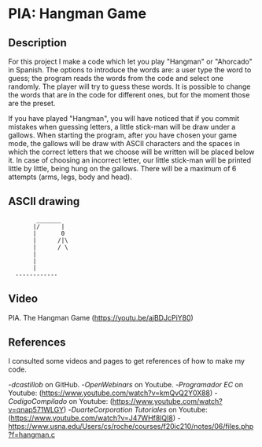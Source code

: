 # PIA: Hangman Game 

## Description

For this project I make a code which let you play "Hangman" or "Ahorcado" in Spanish. 
The options to introduce the words are: a user type the word to guess; the program reads 
the words from the code and select one randomly. The player will try to guess these words. 
It is possible to change the words that are in the code for different ones, but for the moment those are the preset.

If you have played "Hangman", you will have noticed that if you commit mistakes when guessing letters, 
a little stick-man will be draw under a gallows. When starting the program, after you have chosen your game mode, 
the gallows will be draw with ASCII characters and the spaces in which the correct letters that we choose will be 
written will be placed below it. In case of choosing an incorrect letter, our little stick-man will be printed little by little, 
being hung on the gallows. There will be a maximum of 6 attempts (arms, legs, body and head).

## ASCII drawing

```
        _______                                                                                                                  
       |/      |                                                                                                                 
       |       0                                                                                                                  
       |      /|\                                                                                                                  
       |      / \                                                                                                                 
       |                                                                                                                         
       |
       |                                                                                                                         
  ------------  
```
## Video
PIA. The Hangman Game (https://youtu.be/ajBDJcPiY80)

## References
I consulted some videos and pages to get references of how to make my code. 

-*dcastillob* on GitHub.
-*OpenWebinars* on Youtube.
-*Programador EC* on Youtube: (https://www.youtube.com/watch?v=kmQvQ2Y0X88)
-*CodigoCompilado* on Youtube: (https://www.youtube.com/watch?v=qnap571WLGY)
-*DuarteCorporation Tutoriales* on Youtube: (https://www.youtube.com/watch?v=J47WHf8lQI8)
-https://www.usna.edu/Users/cs/roche/courses/f20ic210/notes/06/files.php?f=hangman.c

